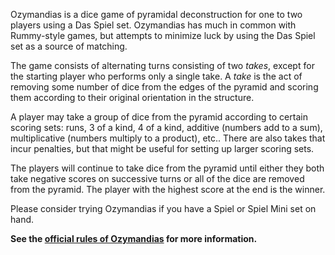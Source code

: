Ozymandias is a dice game of pyramidal deconstruction for one to two players using a Das Spiel set.  Ozymandias has much in common with Rummy-style games, but attempts to minimize luck by using the Das Spiel set as a source of matching.

The game consists of alternating turns consisting of two *takes*,
except for the starting player who performs only a single take. A
*take* is the act of removing some number of dice from the edges of
the pyramid and scoring them according to their original orientation
in the structure.

A player may take a group of dice from the pyramid according to
certain scoring sets: runs, 3 of a kind, 4 of a kind, additive
(numbers add to a sum), multiplicative (numbers multiply to a
product), etc..  There are also takes that incur penalties, but
that might be useful for setting up larger scoring sets.

The players will continue to take dice from the pyramid until either
they both take negative scores on successive turns or all of the dice
are removed from the pyramid.  The player with the highest score at
the end is the winner.

Please consider trying Ozymandias if you have a Spiel or Spiel Mini set on hand.

**See the [official rules of Ozymandias](http://fogus.me/fun/spiel/ozymandias) for more information.**


